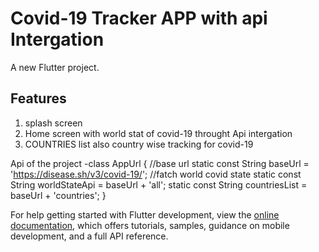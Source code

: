 # Covid-19 Tracker APP with api Intergation

A new Flutter project.

## Features 

1) splash screen
2) Home screen with world stat of covid-19 throught Api intergation
3) COUNTRIES list also country wise tracking for covid-19

Api of the project
-class AppUrl {
  //base url
  static const String baseUrl = 'https://disease.sh/v3/covid-19/';
  //fatch world covid state
  static const String worldStateApi = baseUrl + 'all';
  static const String countriesList = baseUrl + 'countries';
}


For help getting started with Flutter development, view the
[online documentation](https://docs.flutter.dev/), which offers tutorials,
samples, guidance on mobile development, and a full API reference.
